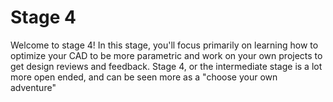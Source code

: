 # Stage 4

Welcome to stage 4! In this stage, you'll focus primarily on learning how to optimize your CAD to be more parametric and work on your own projects to get design reviews and feedback. Stage 4, or the intermediate stage is a lot more open ended, and can be seen more as a "choose your own adventure" 

